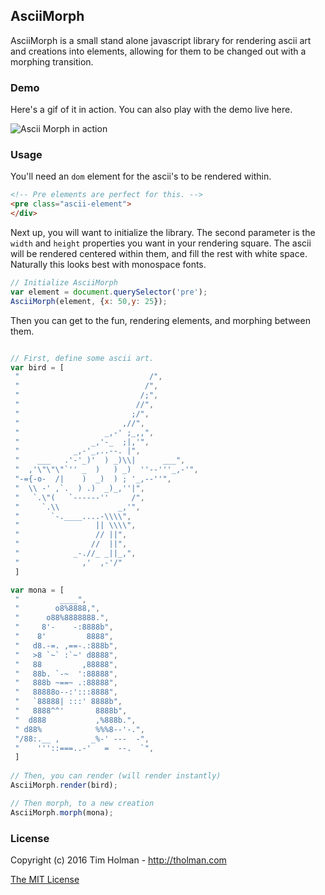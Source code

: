 ## AsciiMorph
AsciiMorph is a small stand alone javascript library for rendering ascii art and creations into elements, allowing for them to be changed out with a morphing transition.

### Demo
Here's a gif of it in action. You can also play with the demo live here.

![Ascii Morph in action](https://s3.amazonaws.com/tholman.com/static-assets/ascii-morph-demo.gif)

### Usage

You'll need an `dom` element for the ascii's to be rendered within.

```html
<!-- Pre elements are perfect for this. -->
<pre class="ascii-element">
</div>
```

Next up, you will want to initialize the library. The second parameter is the `width` and `height` properties you want in your rendering square. The ascii will be rendered centered within them, and fill the rest with white space. Naturally this looks best with monospace fonts.

```javascript
// Initialize AsciiMorph
var element = document.querySelector('pre');
AsciiMorph(element, {x: 50,y: 25});
```

Then you can get to the fun, rendering elements, and morphing between them.

```javascript

// First, define some ascii art.
var bird = [
 "                             /",
 "                            /",
 "                           /;",
 "                          //",
 "                         ;/",
 "                       ,//",
 "                   _,-' ;_,,",
 "                _,'-_  ;|,'",
 "            _,-'_,..--. |",
 "    ___   .'-'_)'  ) _)\\|      ___",
 "  ,'\"\"\"`'' _  )   ) _)  ''--'''_,-'",
 "-={-o-  /|    )  _)  ) ; '_,--''",
 "  \\ -' ,`.  ) .)  _)_,''|",
 "   `.\"(   `------''     /",
 "     `.\\             _,'",
 "       `-.____....-\\\\",
 "                 || \\\\",
 "                 // ||",
 "                //  ||",
 "            _-.//_ _||_,",
 "              ,'  ,-'/"
 ]

var mona = [
 "         ____",
 "        o8%8888,",
 "      o88%8888888.",
 "     8'-    -:8888b",
 "    8'         8888",
 "   d8.-=. ,==-.:888b",
 "   >8 `~` :`~' d8888",
 "   88         ,88888",
 "   88b. `-~  ':88888",
 "   888b ~==~ .:88888",
 "   88888o--:':::8888",
 "   `88888| :::' 8888b",
 "   8888^^'       8888b",
 "  d888           ,%888b.",
 " d88%            %%%8--'-.",
 "/88:.__ ,       _%-' ---  -",
 "    '''::===..-'   =  --.  `",
 ]
 
// Then, you can render (will render instantly)
AsciiMorph.render(bird);

// Then morph, to a new creation
AsciiMorph.morph(mona);

```

### License

Copyright (c) 2016 Tim Holman - http://tholman.com

[The MIT License](https://github.com/tholman/ascii-morph/blob/master/license.md)
